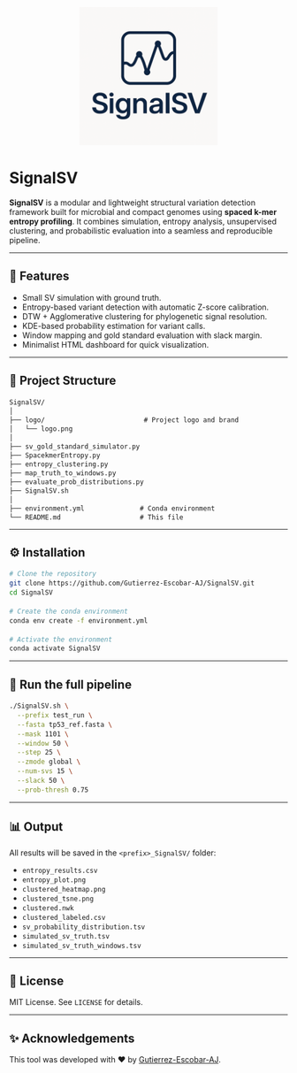 <p align="center">
  <img src="logo/logo.png" alt="SignalSV Logo" width="250"/>
</p>

# SignalSV

**SignalSV** is a modular and lightweight structural variation detection framework built for microbial and compact genomes using **spaced k-mer entropy profiling**. It combines simulation, entropy analysis, unsupervised clustering, and probabilistic evaluation into a seamless and reproducible pipeline.

---

## 🚀 Features

- Small SV simulation with ground truth.
- Entropy-based variant detection with automatic Z-score calibration.
- DTW + Agglomerative clustering for phylogenetic signal resolution.
- KDE-based probability estimation for variant calls.
- Window mapping and gold standard evaluation with slack margin.
- Minimalist HTML dashboard for quick visualization.

---

## 📁 Project Structure

```
SignalSV/
│
├── logo/                         # Project logo and brand
│   └── logo.png
│
├── sv_gold_standard_simulator.py
├── SpacekmerEntropy.py
├── entropy_clustering.py
├── map_truth_to_windows.py
├── evaluate_prob_distributions.py
├── SignalSV.sh
│
├── environment.yml              # Conda environment
└── README.md                    # This file
```

---

## ⚙️ Installation

```bash
# Clone the repository
git clone https://github.com/Gutierrez-Escobar-AJ/SignalSV.git
cd SignalSV

# Create the conda environment
conda env create -f environment.yml

# Activate the environment
conda activate SignalSV
```

---

## 🧪 Run the full pipeline

```bash
./SignalSV.sh \
  --prefix test_run \
  --fasta tp53_ref.fasta \
  --mask 1101 \
  --window 50 \
  --step 25 \
  --zmode global \
  --num-svs 15 \
  --slack 50 \
  --prob-thresh 0.75
```

---

## 📊 Output

All results will be saved in the `<prefix>_SignalSV/` folder:

- `entropy_results.csv`  
- `entropy_plot.png`  
- `clustered_heatmap.png`  
- `clustered_tsne.png`  
- `clustered.nwk`  
- `clustered_labeled.csv`  
- `sv_probability_distribution.tsv`  
- `simulated_sv_truth.tsv`  
- `simulated_sv_truth_windows.tsv`

---

## 📄 License

MIT License. See `LICENSE` for details.

---

## ✨ Acknowledgements

This tool was developed with ❤️ by [Gutierrez-Escobar-AJ](https://github.com/Gutierrez-Escobar-AJ).
